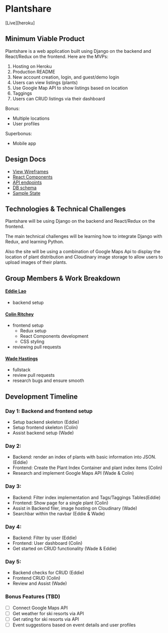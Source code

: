 # Plantshare

[Live][heroku]

## Minimum Viable Product
Plantshare is a web application built using Django on the backend
and React/Redux on the frontend. Here are the MVPs:

1. Hosting on Heroku
2. Production README
3. New account creation, login, and guest/demo login
4. Users can view listings (plants)
5. Use Google Map API to show listings based on location
6. Taggings
7. Users can CRUD listings via their dashboard

Bonus:
- Multiple locations
- User profiles

Superbonus:
- Mobile app

## Design Docs
* [View Wireframes][wireframes]
* [React Components][components]
* [API endpoints][api-endpoints]
* [DB schema][schema]
* [Sample State][sample-state]

[wireframes]: docs/wireframes
[components]: docs/component-hierarchy.md
[sample-state]: docs/sample-state.md
[api-endpoints]: docs/api-endpoints.md
[schema]: docs/schema.md

## Technologies & Technical Challenges

Plantshare will be using Django on the backend and React/Redux on the frontend.

The main technical challenges will be learning how to integrate Django with
Redux, and learning Python.

Also the site will be using a combination of Google Maps Api to display the
location of plant distribution and Cloudinary image storage to allow
users to upload images of their plants.

## Group Members & Work Breakdown

#### [Eddie Lao](https://github.com/eddielao)
  - backend setup

#### [Colin Ritchey](https://github.com/colinritchey)
  - frontend setup
    - Redux setup
    - React Components development
    - CSS styling
  - reviewing pull requests

#### [Wade Hastings](https://github.com/whasting)
  - fullstack
  - review pull requests
  - research bugs and ensure smooth

## Development Timeline

### Day 1: Backend and frontend setup

- Setup backend skeleton (Eddie)
- Setup frontend skeleton (Colin)
- Assist backend setup (Wade)

### Day 2:

- Backend: render an index of plants with basic information into JSON. (Eddie)
- Frontend: Create the Plant Index Container and plant index items (Colin)
- Research and implement Google Maps API (Wade & Colin)

### Day 3:

- Backend: Filter index implementation and Tags/Taggings Tables(Eddie)
- Frontend: Show page for a single plant (Colin)
- Assist in Backend filer, image hosting on Cloudinary (Wade)
- Searchbar within the navbar (Eddie & Wade)

### Day 4:

- Backend: Filter by user (Eddie)
- Frontend: User dashboard (Colin)
- Get started on CRUD functionality (Wade & Eddie)

### Day 5:

- Backend checks for CRUD (Eddie)
- Frontend CRUD (Colin)
- Review and Assist (Wade)


### Bonus Features (TBD)

- [ ] Connect Google Maps API
- [ ] Get weather for ski resorts via API
- [ ] Get rating for ski resorts via API
- [ ] Event suggestions based on event details and user profiles
